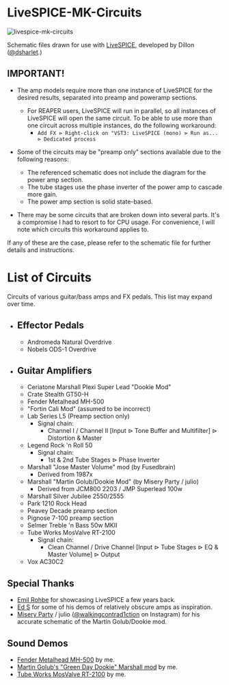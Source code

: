 # LiveSPICE-MK-Circuits
![livespice-mk-circuits](https://github.com/user-attachments/assets/b2af7ccc-bb4a-4518-81c5-2767758b60af)

Schematic files drawn for use with [LiveSPICE]( https://github.com/dsharlet/LiveSPICE ), developed by Dillon ([@dsharlet]( https://github.com/dsharlet ).)

## IMPORTANT!
 - The amp models require more than one instance of LiveSPICE for the desired results, separated into preamp and poweramp sections.
   - For REAPER users, LiveSPICE will run in parallel, so all instances of LiveSPICE will open the same circuit. To be able to use more than one circuit across multiple instances, do the following workaround:
     - `Add FX ⊳ Right-click on "VST3: LiveSPICE (mono) ⊳ Run as... ⊳ Dedicated process` 

 - Some of the circuits may be "preamp only" sections available due to the following reasons:
   - The referenced schematic does not include the diagram for the power amp section. 
   - The tube stages use the phase inverter of the power amp to cascade more gain.
   - The power amp section is solid state-based.
 - There may be some circuits that are broken down into several parts. It's a compromise I had to resort to for CPU usage. For convenience, I will note which circuits this workaround applies to.

If any of these are the case, please refer to the schematic file for further details and instructions.

# List of Circuits
Circuits of various guitar/bass amps and FX pedals. This list may expand over time.

 - ## Effector Pedals
   - Andromeda Natural Overdrive
   - Nobels ODS-1 Overdrive

 - ## Guitar Amplifiers
   - Ceriatone Marshall Plexi Super Lead "Dookie Mod"
   - Crate Stealth GT50-H
   - Fender Metalhead MH-500
   - "Fortin Cali Mod" (assumed to be incorrect)
   - Lab Series L5 (Preamp section only)
     - Signal chain:
       - Channel I / Channel II [Input ⊳ Tone Buffer and Multifilter] ⊳ Distortion & Master
   - Legend Rock 'n Roll 50
     - Signal chain:
       - 1st & 2nd Tube Stages ⊳ Phase Inverter
   - Marshall "Jose Master Volume" mod (by Fusedbrain)
     - Derived from 1987x
   - Marshall "Martin Golub/Dookie Mod" (by Misery Party / julio)
     - Derived from JCM800 2203 / JMP Superlead 100w
   - Marshall Silver Jubilee 2550/2555
   - Park 1210 Rock Head
   - Peavey Decade preamp section
   - Pignose 7-100 preamp section
   - Selmer Treble 'n Bass 50w MKII
   - Tube Works MosValve RT-2100
     - Signal chain:
       - Clean Channel / Drive Channel [Input ⊳ Tube Stages  ⊳ EQ & Master Volume] ⊳ Output
   - Vox AC30C2

## Special Thanks
 - [Emil Rohbe]( https://www.youtube.com/@Rohbemusic ) for showcasing LiveSPICE a few years back.
 - [Ed S]( https://www.youtube.com/@eds4754/ ) for some of his demos of relatively obscure amps as inspiration.
 - [Misery Party]( https://www.youtube.com/@miseryparty3726 ) / julio ([@walkingcontrad1ction]( https://www.instagram.com/walkingcontrad1ction/ ) on Instagram) for his accurate schematic of the Martin Golub/Dookie mod.

## Sound Demos
 - [Fender Metalhead MH-500]( https://youtu.be/JuXZqc2LVPo ) by me.
 - [Martin Golub's "Green Day Dookie" Marshall mod]( https://youtu.be/Woa6odWk67s ) by me.
 - [Tube Works MosValve RT-2100]( https://youtu.be/AjsVQ49L4hQ ) by me.
